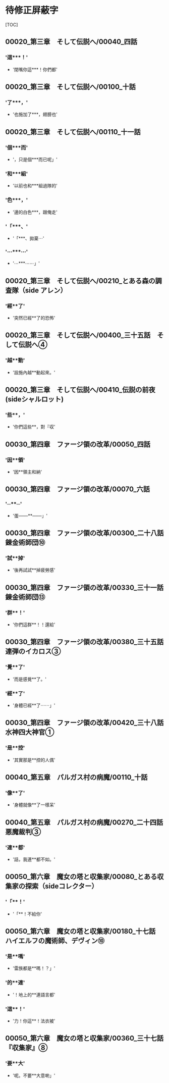 # 待修正屏蔽字

[TOC]

## 00020_第三章　そして伝説へ/00040_四話

### '這***！'

- '閉嘴你這***！你們都'


## 00020_第三章　そして伝説へ/00100_十話

### '了***，'

- '也施加了***，翅膀也'


## 00020_第三章　そして伝説へ/00110_十一話

### '個***而'

- '，只是個***而已呢」'

### '和***組'

- '以前也和***組過隊的'

### '色***，'

- '邊的白色***，跟俺走'

### '「***、'

- '「***、拋棄⋯'

### '⋯***⋯'

- '⋯***⋯⋯」'


## 00020_第三章　そして伝説へ/00210_とある森の調査隊（side アレン）

### '經**了'

- '突然已經**了的恐怖'


## 00020_第三章　そして伝説へ/00400_三十五話　そして伝説へ④

### '越**動'

- '設施內越**動起來。'


## 00020_第三章　そして伝説へ/00410_伝説の前夜(sideシャルロット)

### '些**，'

- '你們這些**，對『収'


## 00030_第四章　ファージ領の改革/00050_四話

### '因**領'

- '因**領主和納'


## 00030_第四章　ファージ領の改革/00070_六話

### '─**─'

- '蛋───**───」'


## 00030_第四章　ファージ領の改革/00300_二十八話　錬金術師団⑩

### '試**掉'

- '後再試試**掉疲勞感'


## 00030_第四章　ファージ領の改革/00330_三十一話　錬金術師団⑬

### '群**！'

- '你們這群**！！還給'


## 00030_第四章　ファージ領の改革/00380_三十五話　連弾のイカロス③

### '覺**了'

- '而是感覺**了。'

### '經**了'

- '身體已經**了⋯⋯」'


## 00030_第四章　ファージ領の改革/00420_三十八話　水神四大神官①

### '是**控'

- '其實那是**控的人偶'


## 00040_第五章　パルガス村の病魔/00110_十話

### '像**了'

- '身體就像**了一樣呆'


## 00040_第五章　パルガス村の病魔/00270_二十四話　悪魔裁判③

### '連**都'

- '話，我連**都不如。'


## 00050_第六章　魔女の塔と収集家/00080_とある収集家の探索（sideコレクター）

### '「**！'

- '「**！不給你'


## 00050_第六章　魔女の塔と収集家/00180_十七話　ハイエルフの魔術師、デヴィン⑩

### '是**嗎'

- '雷族都是**嗎！？」'

### '的**連'

- '！地上的**連語言都'

### '這**！'

- '力！你這**！法衣被'


## 00050_第六章　魔女の塔と収集家/00360_三十七話　『収集家』⑧

### '要**大'

- '呢。不要**大意喲」'
